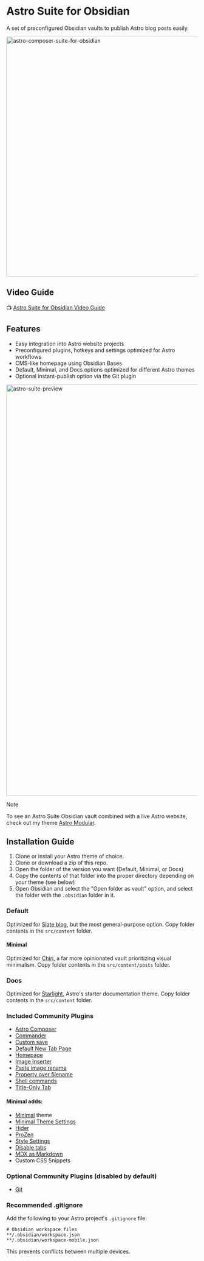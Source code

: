 # Astro Suite for Obsidian

A set of preconfigured Obsidian vaults to publish Astro blog posts easily.

<img width="1200" height="630" alt="astro-composer-suite-for-obsidian" src="https://github.com/user-attachments/assets/c006e78e-01c7-401d-a2cf-f6f4a653723c" />

## Video Guide

📺 [Astro Suite for Obsidian Video Guide](https://youtu.be/ZhizarvwLnU)

## Features 

- Easy integration into Astro website projects
- Preconfigured plugins, hotkeys and settings optimized for Astro workflows
- CMS-like homepage using Obsidian Bases
- Default, Minimal, and Docs options optimized for different Astro themes
- Optional instant-publish option via the Git plugin

<img width="1920" height="1080" alt="astro-suite-preview" src="https://github.com/user-attachments/assets/0ee3837b-9ebe-4bd9-92e4-2c7e84efd57c" />

> [!NOTE]
> To see an Astro Suite Obsidian vault combined with a live Astro website, check out my theme [Astro Modular](https://github.com/davidvkimball/astro-modular).

## Installation Guide

1. Clone or install your Astro theme of choice.
2. Clone or download a zip of this repo.
3. Open the folder of the version you want (Default, Minimal, or Docs)
4. Copy the contents of that folder into the proper directory depending on your theme (see below)
5. Open Obsidian and select the "Open folder as vault" option, and select the folder with the `.obsidian` folder in it.

### Default

Optimized for [Slate blog](https://github.com/SlateDesign/slate-blog), but the most general-purpose option. Copy folder contents in the `src/content` folder.

####  Minimal 

Optimized for [Chiri](https://github.com/the3ash/astro-chiri), a far more opinionated vault prioritizing visual minimalism. Copy folder contents in the `src/content/posts` folder.

### Docs 

Optimized for [Starlight](https://github.com/withastro/starlight), Astro's starter documentation theme. Copy folder contents in the `src/content` folder.

### Included Community Plugins
- [Astro Composer](https://github.com/davidvkimball/obsidian-astro-composer)
- [Commander](https://github.com/phibr0/obsidian-commander)
- [Custom save](https://github.com/HananoshikaYomaru/obsidian-custom-save)
- [Default New Tab Page](https://github.com/chrisgrieser/new-tab-default-page)
- [Homepage](https://github.com/mirnovov/obsidian-homepage)
- [Image Inserter](https://github.com/cloudy9101/obsidian-image-inserter)
- [Paste image rename](https://github.com/reorx/obsidian-paste-image-rename)
- [Property over filename](https://github.com/davidvkimball/obsidian-property-over-filename)
- [Shell commands](https://github.com/Taitava/obsidian-shellcommands)
- [Title-Only Tab](https://github.com/tristone13th/obsidian-title-only-tab)

#### Minimal adds: 

- [Minimal](https://github.com/kepano/obsidian-minimal) theme
- [Minimal Theme Settings](https://github.com/kepano/obsidian-minimal-settings)
- [Hider](https://github.com/kepano/obsidian-hider)
- [ProZen](https://github.com/cmoskvitin/obsidian-prozen)
- [Style Settings](https://github.com/mgmeyers/obsidian-style-settings)
- [Disable tabs](https://github.com/davidvkimball/obsidian-disable-tabs)
- [MDX as Markdown](https://github.com/mkozhukharenko/mdx-as-md-obsidian)
- Custom CSS Snippets

### Optional Community Plugins (disabled by default)

- [Git](https://github.com/denolehov/obsidian-git)

### Recommended .gitignore

Add the following to your Astro project's `.gitignore` file:
```
# Obsidian workspace files
**/.obsidian/workspace.json
**/.obsidian/workspace-mobile.json
```
This prevents conflicts between multiple devices.
